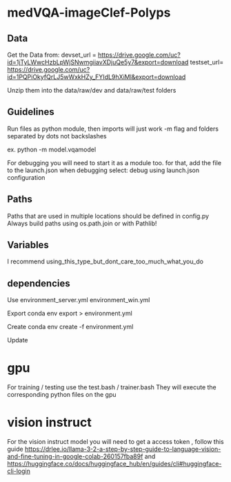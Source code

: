 # medVQA-imageClef-Polyps
## Data
Get the Data from:
    devset_url = https://drive.google.com/uc?id=1jTyLWwcHzbLpWjSNwmgiiavXDjuQe5y7&export=download
    testset_url= https://drive.google.com/uc?id=1PQPiOkyfQrLJ5wWxkHZy_FYIdL9hXiMl&export=download

Unzip them into the data/raw/dev and data/raw/test folders

## Guidelines
Run files as python module, then imports will just work
-m flag and folders separated by dots not backslashes

ex. python -m model.vqamodel

For debugging you will need to start it as a module too.
for that, add the file to the launch.json
when debugging select: debug using launch.json configuration



## Paths
Paths that are used in multiple locations should be defined in config.py
Always build paths using os.path.join or with Pathlib! 


## Variables
I recommend using_this_type_but_dont_care_too_much_what_you_do

## dependencies
Use
environment_server.yml
environment_win.yml


Export
conda env export > environment.yml

Create
conda env create -f environment.yml

Update


# gpu

For training / testing use the test.bash / trainer.bash
They will execute the corresponding python files on the gpu



# vision instruct
For the vision instruct model you will need to get a access token , follow this guide https://drlee.io/llama-3-2-a-step-by-step-guide-to-language-vision-and-fine-tuning-in-google-colab-260157fba89f
and https://huggingface.co/docs/huggingface_hub/en/guides/cli#huggingface-cli-login